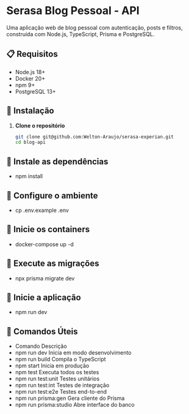 # Serasa Blog Pessoal - API

Uma aplicação web de blog pessoal com autenticação, posts e filtros, construída com Node.js, TypeScript, Prisma e PostgreSQL.

## 📋 Requisitos

- Node.js 18+
- Docker 20+
- npm 9+
- PostgreSQL 13+

## 🚀 Instalação

1. **Clone o repositório**
   ```bash
   git clone git@github.com:Welton-Araujo/serasa-experian.git
   cd blog-api

## 🚀 Instale as dependências
- npm install

## 🚀 Configure o ambiente
- cp .env.example .env

## 🚀 Inicie os containers
- docker-compose up -d

## 🚀 Execute as migrações
- npx prisma migrate dev

## 🚀 Inicie a aplicação
- npm run dev

## 🔧 Comandos Úteis
- Comando	Descrição
- npm run dev	Inicia em modo desenvolvimento
- npm run build	Compila o TypeScript
- npm start	Inicia em produção
- npm test	Executa todos os testes
- npm run test:unit	Testes unitários
- npm run test:int	Testes de integração
- npm run test:e2e	Testes end-to-end
- npm run prisma:gen	Gera cliente do Prisma
- npm run prisma:studio	Abre interface do banco
